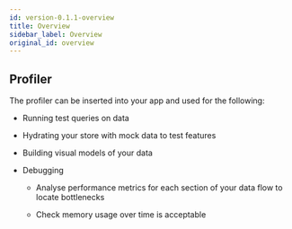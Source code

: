 ```yaml
---
id: version-0.1.1-overview
title: Overview
sidebar_label: Overview
original_id: overview
---
```


## Profiler

The profiler can be inserted into your app and used for the following:

* Running test queries on data

* Hydrating your store with mock data to test features

* Building visual models of your data

* Debugging
  * Analyse performance metrics for each section of your data flow to locate bottlenecks

  * Check memory usage over time is acceptable
